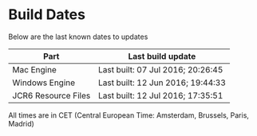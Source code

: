 # Build Dates

Below are the last known dates to updates

Part | Last build update
-----|-----
Mac Engine | Last built: 07 Jul 2016; 20:26:45
Windows Engine | Last built: 12 Jun 2016; 19:44:33
JCR6 Resource Files | Last built: 12 Jul 2016; 17:35:51
All times are in CET (Central European Time: Amsterdam, Brussels, Paris, Madrid)



